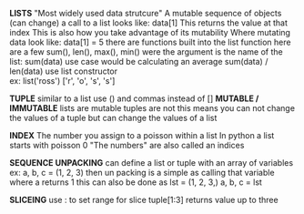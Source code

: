 **LISTS**
	"Most widely used data strutcure"
	A mutable sequence of objects (can change)
	a call to a list looks like:
	data[1]
	This returns the value at that index 
	This is also how you take advantage of its mutability
	Where mutating data look like:
	data[1] = 5 
	there are functions built into the list function here are a few
	sum(), len(), max(), min()
	were the argument is the name of the list:
	sum(data)
	use case would be calculating an average 
	sum(data) / len(data)
	use list constructor  
	ex:
	list('ross')
	['r', 'o', 's', 's']
	
**TUPLE**
	similar to a list 
	use () and commas instead of []
**MUTABLE / IMMUTABLE**
	lists are mutable 
	tuples are not 
	this means you can not change the values of a tuple but can change the values of a list 

**INDEX**
	The number you assign to a poisson within a list 
	In python a list starts with poisson 0 
	"The numbers" are also called an indices 

**SEQUENCE UNPACKING**
	can define a list or tuple with an array of variables 
	ex:
	a, b, c = (1, 2, 3)
	then un packing is a simple as calling that variable 
	where a returns 1 
	this can also be done as 
	lst = (1, 2, 3,)
	a, b, c = lst 

**SLICEING**
	use : to set range for slice 
	tuple[1:3]
	returns value up to three

